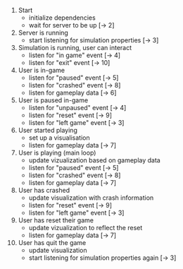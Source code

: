 1. Start
   - initialize dependencies
   - wait for server to be up [-> 2]
2. Server is running
   - start listening for simulation properties [-> 3]
3. Simulation is running, user can interact
   - listen for "in game" event [-> 4]
   - listen for "exit" event [-> 10]
4. User is in-game
   - listen for "paused" event [-> 5]
   - listen for "crashed" event [-> 8]
   - listen for gameplay data [-> 6]
5. User is paused in-game
   - listen for "unpaused" event [-> 4]
   - listen for "reset" event [-> 9]
   - listen for "left game" event [-> 3]
6. User started playing
   - set up a visualisation
   - listen for gameplay data [-> 7]
7. User is playing (main loop)
   - update vizualization based on gameplay data
   - listen for "paused" event [-> 5]
   - listen for "crashed" event [-> 8]
   - listen for gameplay data [-> 7]
8. User has crashed
   - update visualization with crash information
   - listen for "reset" event [-> 9]
   - listen for "left game" event [-> 3]
9. User has reset their game
   - update vizualization to reflect the reset
   - listen for gameplay data [-> 7]
10. User has quit the game
    - update visualization
    - start listening for simulation properties again [-> 3]